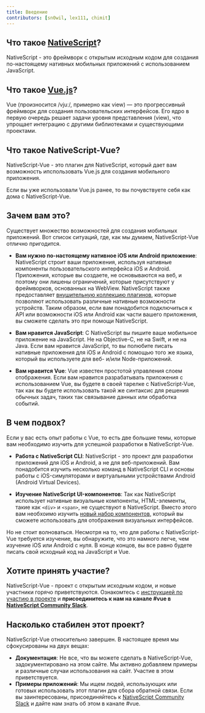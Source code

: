 ```yaml
---
title: Введение
contributors: [sn0wil, lex111, chimit]
---
```


## Что такое [NativeScript](https://www.nativescript.org/)?

NativeScript - это фреймворк с открытым исходным кодом для создания по-настоящему нативных мобильных приложений с использованием JavaScript.

## Что такое [Vue.js](https://vuejs.org/)?

Vue (произносится /vjuː/, примерно как view) — это прогрессивный фреймворк для создания пользовательских интерфейсов. Его ядро в первую очередь решает задачи уровня представления (view), что упрощает интеграцию с другими библиотеками и существующими проектами.

## Что такое NativeScript-Vue?

NativeScript-Vue - это плагин для NativeScript, который дает вам возможность ипспользовать Vue.js для создания мобильного приложения.

Если вы уже использовали Vue.js ранее, то вы почувствуете себя как дома с NativeScript-Vue.

## Зачем вам это?

Существует множество возможностей для создания мобильных приложений. Вот список ситуаций, где, как мы думаем, NativeScript-Vue отлично пригодится.

* **Вам нужно по-настоящему нативное iOS или Android приложение**:
NativeScript строит ваши приложения, используя нативные компоненты пользовательского интерфейса iOS и Android. Приложения, которые вы создаете, не основываются на веб, и поэтому они лишены ограничений, которые присутствуют у фреймворков, основанных на  WebView. NativeScript также предоставляет [внушительную коллекцию плагинов](http://market.nativescript.org/), которые позволяют использовать различные нативные возможности устройств. Таким образом, если вам понадобится подключиться к API или возможности iOS или Android как части вашего приложения, вы сможете сделать это при помощи NativeScript.

* **Вам нравится JavaScript**: С NativeScript вы пишите ваше мобильное приложение на JavaScript. Не на Objective-C, не на Swift, и не на Java. Если вам нравится JavaScript, то вы полюбите писать нативные приложения для iOS и Android с помощью того же языка, который вы используете для веб- и/или Node-приложений.

* **Вам нравится Vue**: Vue известен простотой управления слоем отображения. Если вам нравится разрабатывать приложения с использованием Vue, вы будете в своей тарелке с NativeScript-Vue, так как вы будете использовать такой же синтаксис для решения обычных задач, таких так связывание данных или обработка событий.

## В чем подвох?

Если у вас есть опыт работы с Vue, то есть две большие темы, которые вам необходимо изучить для успешной разработки в NativeScript-Vue.

* **Работа с NativeScript CLI**: NativeScript - это проект для разработки приложений для iOS и Android, а не для веб-приложений. Вам понадобится изучить несколько команд в NativeScript CLI и основы работы с iOS-симуляторами и виртуальными устройствами Android (Android Virtual Devices).

* **Изучение NativeScript UI-компонентов**: Так как NativeScript использует нативные визуальные компоненты, HTML-элементы, такие как `<div>` и `<span>`, не существуют в NativeScript. Вместо этого вам необхоимо изучить [новый набор компонентов](https://docs.nativescript.org/ui/components), который вы сможете использовать для отображения визуальных интерфейсов.

Но не стоит волноваться. Несмотря на то, что для работы с NativeScript-Vue требуется изучение, вы обнаружите, что это намного легче, чем изучение iOS или Android с нуля. В конце концов, вы все равно будете писать свой исходный код на JavaScript и Vue.

## Хотите принять участие?

NativeScript-Vue - проект с открытым исходным кодом, и новые участники горячо приветствуются. Ознакомтесь с [инструкцией по участию в проекте](https://github.com/nativescript-vue/nativescript-vue/blob/master/CONTRIBUTING.md) и **присоединитесь к нам на канале #vue в [NativeScript Community Slack](https://developer.telerik.com/wp-login.php?action=slack-invitation)**.

## Насколько стабилен этот проект?

NativeScript-Vue относительно завершен. В настоящее время мы сфокусированы на двух вещах:

* **Документация**: Не все, что вы можете сделать в NativeScript-Vue, задокументировано на этом сайте. Мы активно добавляем примеры и различные случаи использования на сайт. Участие в этом приветствуется.
* **Примеры приложений**: Мы ищем людей, использующих или готовых использовать этот плагин для сбора обратной связи. Если вы заинтересованы, присоединяйтесь к [NativeScript Community Slack](https://developer.telerik.com/wp-login.php?action=slack-invitation) и дайте нам знать об этом в канале #vue.
